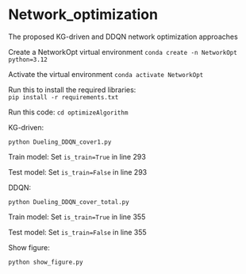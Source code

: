 # Network_optimization
The proposed KG-driven and DDQN network optimization approaches

Create a NetworkOpt virtual environment
```conda create -n NetworkOpt python=3.12```

Activate the virtual environment
```conda activate NetworkOpt```

Run this to install the required libraries:  
```pip install -r requirements.txt```  

Run this code:
 ```cd optimizeAlgorithm```

KG-driven:       

```python Dueling_DDQN_cover1.py```

Train model: Set ```is_train=True``` in line 293

Test model: Set ```is_train=False``` in line 293

DDQN:        

```python Dueling_DDQN_cover_total.py```

Train model: Set ```is_train=True``` in line 355

Test model: Set ```is_train=False``` in line 355

Show figure:

```python show_figure.py```